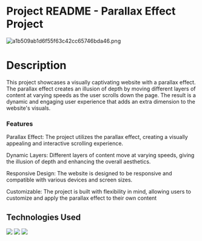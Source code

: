 # Project README - Parallax Effect Project

<img src="https://imgtr.ee/images/2023/07/21/a1b509ab1d6f55f63c42cc65746bda46.png" alt="a1b509ab1d6f55f63c42cc65746bda46.png" border="0" />

# Description

This project showcases a visually captivating website with a parallax effect. The parallax effect creates an illusion of depth by moving different layers of content at varying speeds as the user scrolls down the page. The result is a dynamic and engaging user experience that adds an extra dimension to the website's visuals.


### Features
Parallax Effect: The project utilizes the parallax effect, creating a visually appealing and interactive scrolling experience.

Dynamic Layers: Different layers of content move at varying speeds, giving the illusion of depth and enhancing the overall aesthetics.

Responsive Design: The website is designed to be responsive and compatible with various devices and screen sizes.

Customizable: The project is built with flexibility in mind, allowing users to customize and apply the parallax effect to their own content

## Technologies Used
<img src = "https://img.shields.io/badge/-HTML5-E34F26?style=flat&logo=html5&logoColor=white"> 
<img src = "https://img.shields.io/badge/-CSS3-1572B6?style=flat&logo=css3&logoColor=white">
<img src="https://img.shields.io/badge/-JavaScript-eed718?style=flat&logo=javascript&logoColor=ffffff">

